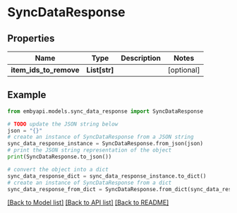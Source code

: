 # SyncDataResponse


## Properties

Name | Type | Description | Notes
------------ | ------------- | ------------- | -------------
**item_ids_to_remove** | **List[str]** |  | [optional] 

## Example

```python
from embyapi.models.sync_data_response import SyncDataResponse

# TODO update the JSON string below
json = "{}"
# create an instance of SyncDataResponse from a JSON string
sync_data_response_instance = SyncDataResponse.from_json(json)
# print the JSON string representation of the object
print(SyncDataResponse.to_json())

# convert the object into a dict
sync_data_response_dict = sync_data_response_instance.to_dict()
# create an instance of SyncDataResponse from a dict
sync_data_response_from_dict = SyncDataResponse.from_dict(sync_data_response_dict)
```
[[Back to Model list]](../README.md#documentation-for-models) [[Back to API list]](../README.md#documentation-for-api-endpoints) [[Back to README]](../README.md)


